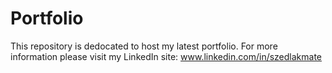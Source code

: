 # Portfolio

This repository is dedocated to host my latest portfolio.
For more information please visit my LinkedIn site:
www.linkedin.com/in/szedlakmate

